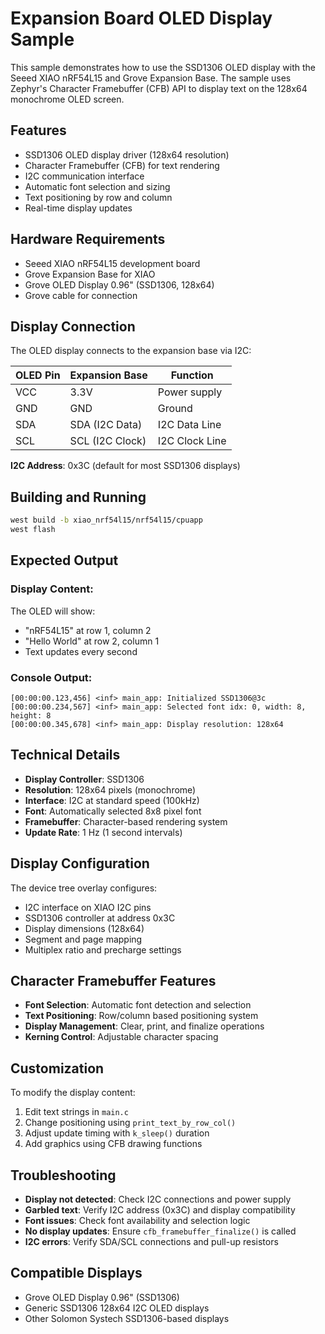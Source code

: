 # Expansion Board OLED Display Sample

This sample demonstrates how to use the SSD1306 OLED display with the Seeed XIAO nRF54L15 and Grove Expansion Base. The sample uses Zephyr's Character Framebuffer (CFB) API to display text on the 128x64 monochrome OLED screen.

## Features
- SSD1306 OLED display driver (128x64 resolution)
- Character Framebuffer (CFB) for text rendering
- I2C communication interface
- Automatic font selection and sizing
- Text positioning by row and column
- Real-time display updates

## Hardware Requirements
- Seeed XIAO nRF54L15 development board
- Grove Expansion Base for XIAO
- Grove OLED Display 0.96" (SSD1306, 128x64)
- Grove cable for connection

## Display Connection
The OLED display connects to the expansion base via I2C:

| OLED Pin | Expansion Base | Function |
|----------|----------------|----------|
| VCC | 3.3V | Power supply |
| GND | GND | Ground |
| SDA | SDA (I2C Data) | I2C Data Line |
| SCL | SCL (I2C Clock) | I2C Clock Line |

**I2C Address**: 0x3C (default for most SSD1306 displays)

## Building and Running

```bash
west build -b xiao_nrf54l15/nrf54l15/cpuapp
west flash
```

## Expected Output

### Display Content:
The OLED will show:
- "nRF54L15" at row 1, column 2
- "Hello World" at row 2, column 1
- Text updates every second

### Console Output:
```
[00:00:00.123,456] <inf> main_app: Initialized SSD1306@3c
[00:00:00.234,567] <inf> main_app: Selected font idx: 0, width: 8, height: 8
[00:00:00.345,678] <inf> main_app: Display resolution: 128x64
```

## Technical Details
- **Display Controller**: SSD1306
- **Resolution**: 128x64 pixels (monochrome)
- **Interface**: I2C at standard speed (100kHz)
- **Font**: Automatically selected 8x8 pixel font
- **Framebuffer**: Character-based rendering system
- **Update Rate**: 1 Hz (1 second intervals)

## Display Configuration
The device tree overlay configures:
- I2C interface on XIAO I2C pins
- SSD1306 controller at address 0x3C
- Display dimensions (128x64)
- Segment and page mapping
- Multiplex ratio and precharge settings

## Character Framebuffer Features
- **Font Selection**: Automatic font detection and selection
- **Text Positioning**: Row/column based positioning system
- **Display Management**: Clear, print, and finalize operations
- **Kerning Control**: Adjustable character spacing

## Customization
To modify the display content:
1. Edit text strings in `main.c`
2. Change positioning using `print_text_by_row_col()`
3. Adjust update timing with `k_sleep()` duration
4. Add graphics using CFB drawing functions

## Troubleshooting
- **Display not detected**: Check I2C connections and power supply
- **Garbled text**: Verify I2C address (0x3C) and display compatibility
- **Font issues**: Check font availability and selection logic
- **No display updates**: Ensure `cfb_framebuffer_finalize()` is called
- **I2C errors**: Verify SDA/SCL connections and pull-up resistors

## Compatible Displays
- Grove OLED Display 0.96" (SSD1306)
- Generic SSD1306 128x64 I2C OLED displays
- Other Solomon Systech SSD1306-based displays